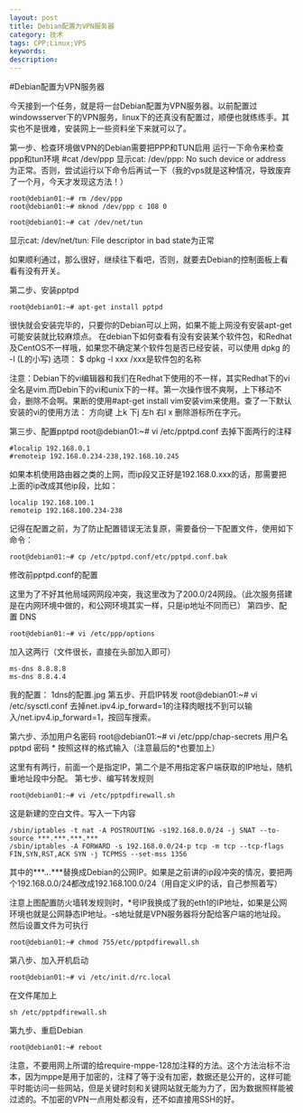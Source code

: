 ```yaml
---
layout: post
title: Debian配置为VPN服务器
category: 技术
tags: CPP;Linux;VPS
keywords: 
description: 
---
```

#Debian配置为VPN服务器


今天接到一个任务，就是将一台Debian配置为VPN服务器。以前配置过windowsserver下的VPN服务，linux下的还真没有配置过，顺便也就练练手。其实也不是很难，安装网上一些资料坐下来就可以了。


第一步、检查环境做VPN的Debian需要把PPP和TUN启用
运行一下命令来检查ppp和tun环境
	#cat /dev/ppp
显示cat: /dev/ppp: No such device or address为正常。否则，尝试运行以下命令后再试一下（我的vps就是这种情况，导致废弃了一个月，今天才发现这方法！）

	root@debian01:~# rm /dev/ppp
	root@debian01:~# mknod /dev/ppp c 108 0

	root@debian01:~# cat /dev/net/tun
显示cat: /dev/net/tun: File descriptor in bad state为正常

如果顺利通过，那么很好，继续往下看吧，否则，就要去Debian的控制面板上看看有没有开关。

第二步、安装pptpd

	root@debian01:~# apt-get install pptpd
很快就会安装完毕的，只要你的Debian可以上网，如果不能上网没有安装apt-get可能安装就比较麻烦点。
在debian下如何查看有没有安装某个软件包，和Redhat及CentOS不一样哦，如果您不确定某个软件包是否已经安装，可以使用 dpkg 的 -l (L的小写) 选项：
$ dpkg -l xxx   /xxx是软件包的名称

注意：Debian下的vi编辑器和我们在Redhat下使用的不一样，其实Redhat下的vi全名是vim.而Debin下的vi和unix下的一样。第一次操作很不爽啊，上下移动不会，删除不会啊。果断的使用#apt-get install vim安装vim来使用。查了一下默认安装的vi的使用方法：
方向键
上k
下j
左h
右l
x   删除游标所在字元。

第三步、配置pptpd
root@debian01:~# vi /etc/pptpd.conf
去掉下面两行的注释

	#localip 192.168.0.1
	#remoteip 192.168.0.234-238,192.168.10.245
如果本机使用路由器之类的上网，而ip段又正好是192.168.0.xxx的话，那需要把上面的ip改成其他ip段，比如：
	
    localip 192.168.100.1
	remoteip 192.168.100.234-238


记得在配置之前，为了防止配置错误无法复原，需要备份一下配置文件，使用如下命令：

	root@debian01:~# cp /etc/pptpd.conf/etc/pptpd.conf.bak
修改前pptpd.conf的配置

这里为了不好其他局域网网段冲突，我这里改为了200.0/24网段。（此次服务搭建是在内网环境中做的，和公网环境其实一样，只是ip地址不同而已）
第四步、配置 DNS

	root@debian01:~# vi /etc/ppp/options
加入这两行（文件很长，直接在头部加入即可）

    ms-dns 8.8.8.8
    ms-dns 8.8.4.4
我的配置：
1dns的配置.jpg
第五步、开启IP转发
root@debian01:~# vi /etc/sysctl.conf
去掉net.ipv4.ip_forward=1的注释肉眼找不到可以输入/net.ipv4.ip_forward=1，按回车搜索。

第六步、添加用户名密码
root@debian01:~# vi /etc/ppp/chap-secrets
用户名 pptpd 密码 * 按照这样的格式输入（注意最后的*也要加上）

这里有有两行，前面一个是指定IP，第二个是不用指定客户端获取的IP地址，随机重地址段中分配。
第七步、编写转发规则

	root@debian01:~# vi /etc/pptpdfirewall.sh
这是新建的空白文件。写入一下内容

    /sbin/iptables -t nat -A POSTROUTING -s192.168.0.0/24 -j SNAT --to-source ***.***.***.***
    /sbin/iptables -A FORWARD -s 192.168.0.0/24-p tcp -m tcp --tcp-flags FIN,SYN,RST,ACK SYN -j TCPMSS --set-mss 1356
其中的***.***.***.***替换成Debian的公网IP。如果是之前讲的ip段冲突的情况，要把两个192.168.0.0/24都改成192.168.100.0/24（用自定义IP的话，自己参照着写）

注意上图配置防火墙转发规则时，*号IP我换成了我的eth1的IP地址，如果是公网环境也就是公网静态IP地址。-s地址就是VPN服务器将分配给客户端的地址段。
然后设置文件为可执行

	root@debian01:~# chmod 755/etc/pptpdfirewall.sh
第八步、加入开机启动

	root@debian01:~# vi /etc/init.d/rc.local
在文件尾加上

	sh /etc/pptpdfirewall.sh

第九步、重启Debian

	root@debian01:~# reboot

注意，不要用网上所谓的给require-mppe-128加注释的方法。这个方法治标不治本，因为mppe是用于加密的，注释了等于没有加密，数据还是公开的，这样可能平时能访问一些网站，但是关键时刻和关键网站就无能为力了，因为数据照样能被过滤的。不加密的VPN一点用处都没有，还不如直接用SSH的好。

